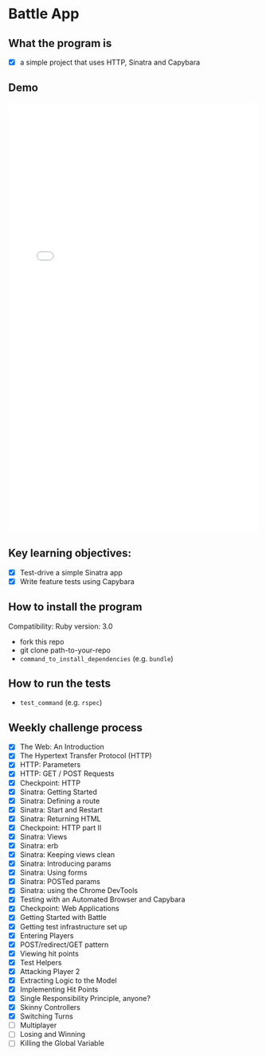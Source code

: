 # Battle App

## What the program is

- [x] a simple project that uses HTTP, Sinatra and Capybara

## Demo

<div style='position:relative;padding-bottom:171.429%;'><iframe src="//gifs.com/embed/battle-game-369pKx" frameborder="0" scrolling="no" width="329" height="564" style="backface-visibility: hidden; transform: scale(1); position: absolute; height: 100%; width: 100%;"></iframe></div>

## Key learning objectives:

- [x] Test-drive a simple Sinatra app
- [x] Write feature tests using Capybara

## How to install the program

Compatibility:
Ruby version: 3.0

- fork this repo
- git clone path-to-your-repo
- `command_to_install_dependencies` (e.g. `bundle`)

## How to run the tests

- `test_command` (e.g. `rspec`)

## Weekly challenge process

- [x] The Web: An Introduction
- [x] The Hypertext Transfer Protocol (HTTP)
- [x] HTTP: Parameters
- [x] HTTP: GET / POST Requests
- [x] Checkpoint: HTTP
- [x] Sinatra: Getting Started
- [x] Sinatra: Defining a route
- [x] Sinatra: Start and Restart
- [x] Sinatra: Returning HTML
- [x] Checkpoint: HTTP part II
- [x] Sinatra: Views
- [x] Sinatra: erb
- [x] Sinatra: Keeping views clean
- [x] Sinatra: Introducing params
- [x] Sinatra: Using forms
- [x] Sinatra: POSTed params
- [x] Sinatra: using the Chrome DevTools
- [x] Testing with an Automated Browser and Capybara
- [x] Checkpoint: Web Applications
- [x] Getting Started with Battle
- [x] Getting test infrastructure set up
- [x] Entering Players
- [x] POST/redirect/GET pattern
- [x] Viewing hit points
- [x] Test Helpers
- [x] Attacking Player 2
- [x] Extracting Logic to the Model
- [x] Implementing Hit Points
- [x] Single Responsibility Principle, anyone?
- [x] Skinny Controllers
- [x] Switching Turns
- [ ] Multiplayer
- [ ] Losing and Winning
- [ ] Killing the Global Variable
